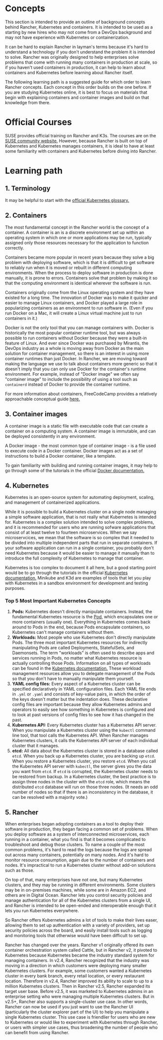 # Concepts

This section is intended to provide an outline of background concepts behind Rancher, Kubernetes and containers. It is intended to be used as a starting by new hires who may not come from a DevOps background and may not have experience with Kubernetes or containerization.

It can be hard to explain Rancher in layman's terms because it's hard to understand a technology if you don't understand the problem it is intended to solve. Rancher was originally designed to help enterprises solve problems that come with running many containers in production at scale, so if you haven't used containers in production, it can help to learn about containers and Kubernetes before learning about Rancher itself.

The following learning path is a suggested guide for which order to learn Rancher concepts. Each concept in this order builds on the one before. If you are studying Kubernetes online, it is best to focus on materials that begin with explaining containers and container images and build on that knowledge from there.

# Official Courses

SUSE provides official training on Rancher and K3s. The courses are on the [SUSE community website.](https://community.suse.com/all-courses) However, because Rancher is built on top of Kubernetes and Kubernetes manages containers, it is ideal to have at least some familiarity with containers and Kubernetes before diving into Rancher.

# Learning path

## 1. Terminology

It may be helpful to start with the [official Kubernetes glossary.](https://kubernetes.io/docs/reference/glossary/?fundamental=true)

## 2. Containers

The most fundamental concept in the Rancher world is the concept of a container. A container is an is a discrete environment set up within an operating system in which one or more applications may be run, typically assigned only those resources necessary for the application to function correctly.

Containers became more popular in recent years because they solve a big problem with deploying software, which is that it is difficult to get software to reliably run when it is moved or rebuilt in different computing environments. When the process to deploy software in production is done manually, it is prone to errors. Containers solve that problem by making it so that the computing environment is identical wherever the software is run.

Containers originally come from the Linux operating system and they have existed for a long time. The innovation of Docker was to make it quicker and easier to manage Linux containers, and Docker played a large role in popularizing containers as an environment to run software in. (Even if you run Docker on a Mac, it will create a Linux virtual machine just to run containers in it.)

Docker is not the only tool that you can manage containers with. Docker is historically the most popular container runtime tool, but was always possible to run containers without Docker because they were a built-in feature of Linux. And ever since Docker was purchased by Mirantis, the DevOps industry as a whole is moving away from Docker as the main solution for container management, so there is an interest in using more container runtimes than just Docker. In Rancher, we are moving toward making the language we use to talk about containers more generic so that it doesn't imply that you can only use Docker for the container's runtime environment. For example, instead of "Docker image" we often say "container image" to include the possibility of using a tool such as `containerd` instead of Docker to provide the container runtime.

For more information about containers, FreeCodeCamp provides a relatively approachable conceptual guide [here.](https://www.freecodecamp.org/news/a-beginner-friendly-introduction-to-containers-vms-and-docker-79a9e3e119b/)

## 3. Container images 

A container image is a static file with executable code that can create a container on a computing system. A container image is immutable, and can be deployed consistently in any environment.

A Docker image - the most common type of container image - is a file used to execute code in a Docker container. Docker images act as a set of instructions to build a Docker container, like a template.

To gain familiarity with building and running container images, it may help to go through some of the tutorials in the official [Docker documentation.](https://docs.docker.com/get-started/)

## 4. Kubernetes

Kubernetes is an open-source system for automating deployment, scaling, and management of containerized applications.

While it is possible to build a Kubernetes cluster on a single node managing a simple software application, that is not really what Kubernetes is intended for. Kubernetes is a complex solution intended to solve complex problems, and it is recommended for users who are running sofware applications that consist of at least twelve to fourteen microservices. When we say microservcices, we mean that the software is so complex that it needed to be divided into multiple independent parts that run in separate containers. If your software application can run in a single container, you probably don't need Kubernetes because it would be easier to manage it manually than to introduce the full complexity of Kubernetes to manage that container.

Kubernetes is too complex to document it all here, but a good starting point would be to go through the tutorials in the official [Kubernetes documentation.](https://kubernetes.io/docs/tutorials/) Minikube and K3d are examples of tools that let you play with Kubernetes in a sandbox environment for development and testing purposes.

### Top 5 Most Important Kubernetes Concepts

1. **Pods:** Kubernetes doesn't directly manipulate containers. Instead, the fundamental Kubernetes resource is the [Pod,](https://kubernetes.io/docs/concepts/workloads/pods/) which encapsulates one or more containers (usually one). Everything in Kubernetes comes back around to Pods in the end, because Pods encapsulate containers, so Kubernetes can't manage containers without them.
2. **Workloads:** Most people who use Kubernetes don't directly manipulate Pods. The three most important Kubernetes resources for indirectly manipulating Pods are called Deployments, StatefulSets, and Daemonsets. The term "workloads" is often used to describe apps and services running in Pods, no matter what Kubernetes resource is actually controlling those Pods. Information on all types of workloads can be found in the [Kubernetes documentation.](https://kubernetes.io/docs/concepts/workloads/) These workload management resources allow you to delegate management of the Pods so that you don't have to manually manipulate them yourself.
3. **YAML config files:** Every aspect of a Kubernetes cluster can be specified declaratively in YAML configuration files. Each YAML file ends in `.yml` or `.yaml` and consists of key-value pairs, in which the order of the keys doesn't matter but the indentation does. These declarative config files are important because they allow Kubernetes admins and operators to easily see how something in Kubernetes is configured and to look at past versions of config files to see how it has changed in the past.
4. **Kubernetes API:** Every Kubernetes cluster has a Kubernetes API server. When you manipulate a Kubernetes cluster using the `kubectl` command line tool, that tool calls the Kubernetes API. When Rancher manages Kubernetes clusters, it calls the Kubernetes API server of each individual cluster that it manages.
5. **etcd:** All data about the Kubernetes cluster is stored in a database called `etcd`. When you back up a Kubernetes cluster, you are backing up `etcd`. When you restore a Kubernetes cluster, you restore `etcd`. When you call the Kubernetes API server with `kubectl`, the server gives you the data you want from `etcd`. If `etcd` is corrupted, the Kubernetes cluster needs to be restored from backup. In a Kubernetes cluster, the best practice is to assign three nodes in the cluster with the `etcd` role, which means the distributed `etcd` database will run on those three nodes. (It needs an odd number of nodes so that if there is an inconsistency in the database, it can be resolved with a majority vote.)

## 5. Rancher

When enterprises began adopting containers as a tool to deploy their software in production, they began facing a common set of problems. When you deploy software as a system of interconnected microservices, each running in a container, what you find is that it becomes complicated to troubleshoot and debug those clusters. To name a couple of the most common problems, it's hard to read the logs because the logs are spread out across many containers, potentially on many nodes. And it's hard to monitor resource consumption, again due to the number of containers and nodes. It's impractical to run a Kubernetes cluster without add-on solutions such as those.

On top of that, many enterprises have not one, but many Kubernetes clusters, and they may be running in different environments. Some clusters may be in on-premises machines, while some are in Amazon EC2, and others are in Digital Ocean. Rancher lets you control security policies and manage authentication for all of the Kubernetes clusters from a single UI, and Rancher is intended to be open-ended and interoperable enough that it lets you run Kubernetes everywhere.

So Rancher offers Kubernetes admins a lot of tools to make their lives easer, allowing them to set up authentication with a variety of providers, set up security policies across the board, and easily install tools such as logging and monitoring tools that otherwise would have been difficult to set up.

Rancher has changed over the years. Rancher v1 originally offered its own container orchestration system called Cattle, but in Rancher v2, it pivoted to Kubernetes because Kubernetes became the industry standard system for managing containers. In v2.4, Rancher recognized that the industry was moving in a direction in which customers were deploying many smaller Kubernetes clusters. For example, some customers wanted a Kubernetes cluster in every bank branch, every retail location, or every restaurant location. Therefore in v2.4, Rancher improved its ability to scale to up to a million Kubernetes clusters. Then in Rancher v2.5, Rancher expanded its target user base. Before v2.5, it was marketed to Kubernetes admins in an enterprise setting who were managing multiple Kubernetes clusters. But in v2.5+, Rancher also supports a single-cluster use case. In other words, Rancher can now be used if you just want to use the Rancher UI (particularly the cluster explorer part of the UI) to help you manipulate a single Kubernetes cluster. This use case is friendlier for users who are new to Kubernetes or would like to experiment with Kubernetes through Rancher, or users with simpler use cases, thus broadening the number of people who can benefit from using Rancher.